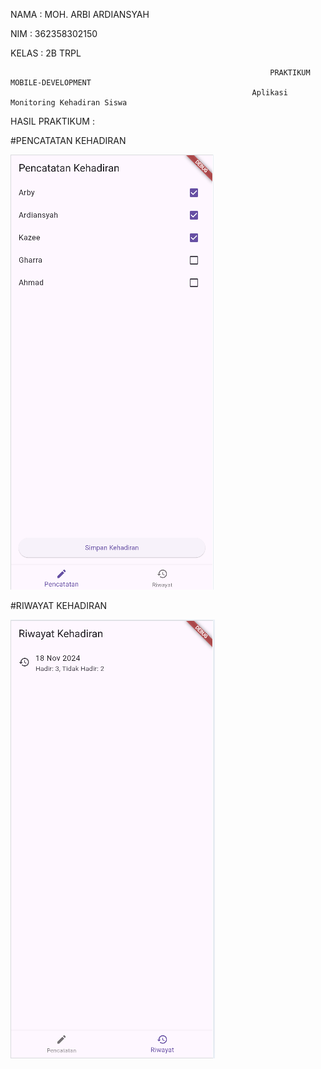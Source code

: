 NAMA : MOH. ARBI ARDIANSYAH

NIM : 362358302150

KELAS : 2B TRPL

                                                              PRAKTIKUM MOBILE-DEVELOPMENT
                                                          Aplikasi Monitoring Kehadiran Siswa


HASIL PRAKTIKUM :

#PENCATATAN KEHADIRAN

![](images/1.png)

#RIWAYAT KEHADIRAN

![](images/2.png)